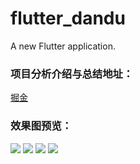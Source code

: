 # flutter_dandu

A new Flutter application.

### 项目分析介绍与总结地址：

[掘金](https://juejin.im/post/5c4016c5f265da61483bdaea)

### 效果图预览： 
![](https://github.com/daomoer/flutter_dandu/blob/master/ScreenShot/one.png)
![](https://github.com/daomoer/flutter_dandu/blob/master/ScreenShot/two.png)
![](https://github.com/daomoer/flutter_dandu/blob/master/ScreenShot/three.png)
![](https://github.com/daomoer/flutter_dandu/blob/master/ScreenShot/four.png)

